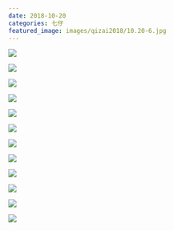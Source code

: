 ```yaml
---
date: 2018-10-20
categories: 七仔
featured_image: images/qizai2018/10.20-6.jpg
---
```


![](/images/qizai2018/10.20-1.jpg)

![](/images/qizai2018/10.20-2.jpg)

![](/images/qizai2018/10.20-3.jpg)

![](/images/qizai2018/10.20-4.jpg)

![](/images/qizai2018/10.20-5.jpg)

![](/images/qizai2018/10.20-6.jpg)

![](/images/qizai2018/10.20-7.jpg)

![](/images/qizai2018/10.20-8.jpg)

![](/images/qizai2018/10.20-9.jpg)

![](/images/qizai2018/10.20-10.jpg)

![](/images/qizai2018/10.20-11.jpg)

![](/images/qizai2018/10.20-12.jpg)
